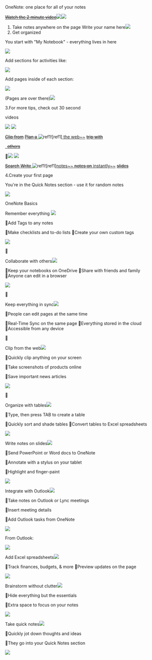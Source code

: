 ﻿OneNote: one place for all of your notes

[~~Watch the 2 minute video~~](http://o15.officeredir.microsoft.com/r/rlidOneNoteGuideVideo15?clid=1033)![](sample.001.png)![](sample.002.png)

1. Take notes anywhere on the page Write your name here![](sample.003.png)
1. Get organized

You start with "My Notebook" - everything lives in here

![](sample.004.png)

Add sections for activities like:

![](sample.005.png)

Add pages inside of each section:

![](sample.006.png)

(Pages are over  there)![](sample.007.png)

3\.For more tips, check out 30 second 

videos

![](sample.008.png) ![](sample.009.png)

[~~Clip from~~](http://o15.officeredir.microsoft.com/r/rlidOneNote15Tutorial1?clid=1033) [~~Plan a~~ ](http://o15.officeredir.microsoft.com/r/rlidOneNote15Tutorial2?clid=1033)![ref1]![ref1][ the web~~](http://o15.officeredir.microsoft.com/r/rlidOneNote15Tutorial1?clid=1033) [~~trip with~~](http://o15.officeredir.microsoft.com/r/rlidOneNote15Tutorial2?clid=1033)

[` `~~others~~](http://o15.officeredir.microsoft.com/r/rlidOneNote15Tutorial2?clid=1033)

![](sample.011.png) ![](sample.012.png)

[~~Search~~ ](http://o15.officeredir.microsoft.com/r/rlidOneNote15Tutorial3?clid=1033) [~~Write~~ ](http://o15.officeredir.microsoft.com/r/rlidOneNote15Tutorial4?clid=1033)![ref1]![ref1][notes~~ ](http://o15.officeredir.microsoft.com/r/rlidOneNote15Tutorial3?clid=1033) [~~notes on~~ ](http://o15.officeredir.microsoft.com/r/rlidOneNote15Tutorial4?clid=1033)[instantly~~](http://o15.officeredir.microsoft.com/r/rlidOneNote15Tutorial3?clid=1033) [~~slides~~](http://o15.officeredir.microsoft.com/r/rlidOneNote15Tutorial4?clid=1033)

4\.Create your first page

You're in the Quick Notes section - use it for random notes

![](sample.013.png)

OneNote Basics

Remember everything ![](sample.014.png)

￿Add Tags to any notes

￿Make checklists and to-do lists ￿Create your own custom tags

![](sample.015.png)

￿

Collaborate with others![](sample.016.png)

￿Keep your notebooks on OneDrive ￿Share with friends and family ￿Anyone can edit in a browser

![](sample.017.png)

￿

Keep everything in sync![](sample.018.png)

￿People can edit pages at the same time

￿Real-Time Sync on the same page ￿Everything stored in the cloud ￿Accessible from any device

￿

Clip from the web![](sample.019.png)

￿Quickly clip anything on your screen

￿Take screenshots of products online

￿Save important news articles 

![](sample.020.png)

￿

Organize with tables![](sample.021.png)

￿Type, then press TAB to create a table

￿Quickly sort and shade tables ￿Convert tables to Excel spreadsheets

![](sample.022.png)

Write notes on slides![](sample.023.png)

￿Send PowerPoint or Word docs to  OneNote

￿Annotate with a stylus on your tablet

￿Highlight and finger-paint

![](sample.024.png)

Integrate with Outlook![](sample.025.png)

￿Take notes on Outlook or Lync meetings 

￿Insert meeting details

￿Add Outlook tasks from OneNote

![](sample.026.png)

From Outlook:

![](sample.027.png)

Add Excel spreadsheets![](sample.028.png)

￿Track finances, budgets, & more ￿Preview updates on the page

![](sample.029.png)

Brainstorm without clutter![](sample.030.png)

￿Hide everything but the essentials

￿Extra space to focus on your notes

![](sample.031.png)

Take quick notes![](sample.032.png)

￿Quickly jot down thoughts and ideas

￿They go into your Quick Notes section

![](sample.033.png)

[ref1]: sample.010.png
